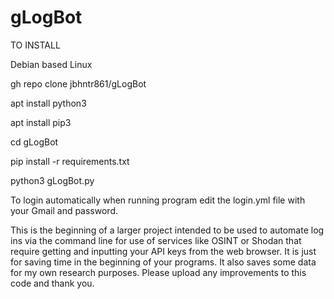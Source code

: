 # gLogBot
TO INSTALL

Debian based Linux

gh repo clone jbhntr861/gLogBot

apt install python3 

apt install pip3

cd gLogBot

pip install -r requirements.txt 

python3 gLogBot.py



To login automatically when running program edit the login.yml file with your Gmail and password.

This is the beginning of a larger project intended to be used to automate log ins via the command line for use of services like OSINT or Shodan that require getting and inputting your API keys from the web browser. It is just for saving time in the beginning of your programs. It also saves some data for my own research purposes. Please upload any improvements to this code and thank you.
